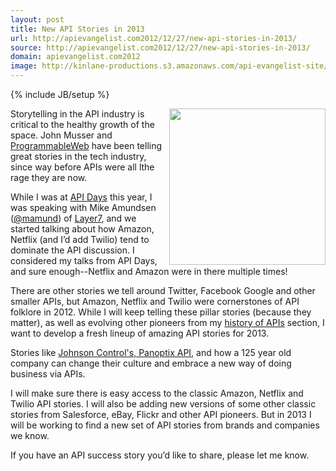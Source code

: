 ```yaml
---
layout: post
title: New API Stories in 2013
url: http://apievangelist.com2012/12/27/new-api-stories-in-2013/
source: http://apievangelist.com2012/12/27/new-api-stories-in-2013/
domain: apievangelist.com2012
image: http://kinlane-productions.s3.amazonaws.com/api-evangelist-site/blog/telling-stories.gif
---
```

{% include JB/setup %}<p>
     <img src="https://s3.amazonaws.com/kinlane-productions/api-evangelist/telling-stories.gif"  width="250" align="right" />
</p>
<p>
     Storytelling in the API industry is critical to the healthy growth of the space. John Musser and <a title="ProgrammableWeb" href="http://programmableweb.com">ProgrammableWeb</a> have been telling great stories in the tech industry, since way before APIs were all lthe rage they are now.
</p>
<p>
     While I was at <a title="API Days" href="http://apidays.io">API Days</a> this year, I was speaking with Mike Amundsen (<a href="https://twitter.com/mamund">@mamund</a>) of <a href="http://www.layer7tech.com/">Layer7</a>, and we started talking about how Amazon, Netflix (and I’d add Twilio) tend to dominate the API discussion. I considered my talks from API Days, and sure enough--Netflix and Amazon were in there multiple times!
</p>
<p>
     There are other stories we tell around Twitter, Facebook Google and other smaller APIs, but Amazon, Netflix and Twilio were cornerstones of API folklore in 2012. While I will keep telling these pillar stories (because they matter), as well as evolving other pioneers from my <a title="history of APIs" href="/history/">history of APIs</a> section, I want to develop a fresh lineup of amazing API stories for 2013.
</p>
<p>
     Stories like <a title="ohnson Control's, Panoptix API" href="http://apievangelist.com/2012/12/17/make-an-impact-on-our-environment-using-apis/">Johnson Control's, Panoptix API</a>, and how a 125 year old company can change their culture and embrace a new way of doing business via APIs.
</p>
<p>
     I will make sure there is easy access to the classic Amazon, Netflix and Twilio API stories. I will also be adding new versions of some other classic stories from Salesforce, eBay, Flickr and other API pioneers. But in 2013 I will be working to find a new set of API stories from brands and companies we know.
</p>
<p>
     If you have an API success story you’d like to share, please let me know.
</p>

